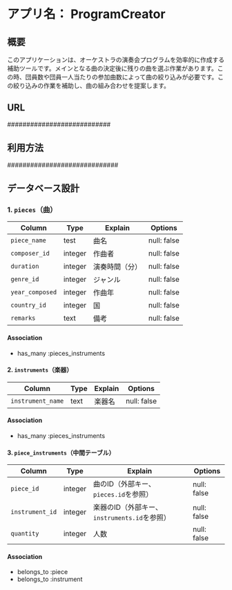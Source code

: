 # アプリ名： ProgramCreator

## 概要
このアプリケーションは、オーケストラの演奏会プログラムを効率的に作成する補助ツールです。メインとなる曲の決定後に残りの曲を選ぶ作業があります。この時、団員数や団員一人当たりの参加曲数によって曲の絞り込みが必要です。この絞り込みの作業を補助し、曲の組み合わせを提案します。

## URL

###########################

## 利用方法
#############################

## データベース設計

### 1. `pieces`（曲）

| Column             | Type       | Explain         | Options      |
|----------------|-----------|----------------|----------------|
| `piece_name`   | test      | 曲名           |null: false          |
| `composer_id`  | integer   | 作曲者         |null: false          |
| `duration`     | integer   | 演奏時間（分）  |null: false          |
| `genre_id`     | integer   | ジャンル        |null: false          |
| `year_composed`| integer   | 作曲年          |null: false          |
| `country_id`   | integer   | 国             |null: false          |
| `remarks`      | text      | 備考           |null: false             |


#### Association

- has_many :pieces_instruments


#### 2. `instruments`（楽器）

| Column             | Type       | Explain         | Options      |
|--------------|-----------|----------------|----------------|
| `instrument_name`       | text      | 楽器名       |null: false   |
#### Association

- has_many :pieces_instruments


#### 3. `piece_instruments`（中間テーブル）

| Column             | Type       | Explain                                | Options      |
|-----------------|-----------|------------------------------------------|----------------|
| `piece_id`      | integer   | 曲のID（外部キー、`pieces.id`を参照）        |null: false          |
| `instrument_id` | integer   | 楽器のID（外部キー、`instruments.id`を参照） |null: false          |
| `quantity`      | integer   | 人数                                       |null: false          |

#### Association

- belongs_to :piece
- belongs_to :instrument